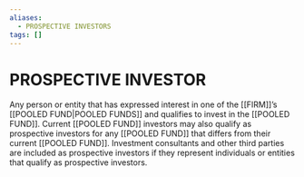 ```yaml
---
aliases:
  - PROSPECTIVE INVESTORS
tags: []
---
```

# PROSPECTIVE INVESTOR
Any person or entity that has expressed interest in one of the [[FIRM]]’s [[POOLED FUND|POOLED FUNDS]] and qualifies to invest in the [[POOLED FUND]]. Current [[POOLED FUND]] investors may also qualify as prospective investors for any [[POOLED FUND]] that differs from their current [[POOLED FUND]]. Investment consultants and other third parties are included as prospective investors if they represent individuals or entities that qualify as prospective investors.